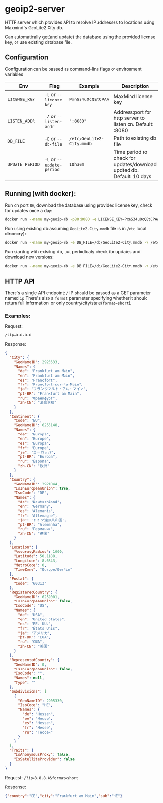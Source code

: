 # geoip2-server
HTTP server which provides API to resolve IP addresses to locations using Maxmind's GeoLite2 City db.

Can automatically get(and update) the database using the provided license key, or use existing database file.

## Configuration

Configuration can be passed as command-line flags or environment variables


| Env  	| Flag  	|   Example	|   Description	|
|---	|---	|---	|---	|
| `LICENSE_KEY`  	| `-L` or `--license-key`   	|  `PxnS34uOcQEtCPAA` 	| MaxMind license key  	|
| `LISTEN_ADDR`  	| `-A` or `--listen-addr`  	| `":8080"`   	| Address:port for http server to listen on. Default: :8080  	|   	|
| `DB_FILE`  	|  `-D` or `--db-file` 	| `/etc/GeoLite2-City.mmdb`  	| Path to existing db file  	|   	|
| `UPDATE_PERIOD`  	|  `-U` or `--update-period` 	| `10h30m`  	| Time period to check for updates/download updted db. Default: 10 days  	|   	|
 

## Running (with docker):


Run on port `80`, download the database using provided license key, check for updates once a day:

```bash
docker run --name my-geoip-db -p80:8080 -e LICENSE_KEY=PxnS34uOcQEtCPAA -e UPDATE_PERIOD=24h arsssen/geoip2-server:latest
```


Run using existing db(assuming `GeoLite2-City.mmdb` file is in `/etc` local directory):

```bash
docker run --name my-geoip-db -e DB_FILE=/db/GeoLite2-City.mmdb -v /etc:/db  arsssen/geoip2-server:latest
```



Run starting with existing db, but periodicaly check for updates and download new versions:

```bash
docker run --name my-geoip-db -e DB_FILE=/db/GeoLite2-City.mmdb -v /etc:/db -e LICENSE_KEY=PxnS34uOcQEtCPAA  arsssen/geoip2-server:latest
```




## HTTP API

There's a single API endpoint: `/`
IP should be passed as a GET parameter named `ip`
There's also a `format` parameter specifying whether it should return full information, or only country/city/state(`format=short`).

### Examples:

Request:

`/?ip=8.8.8.8`

Response:
```json
{
  "City": {
    "GeoNameID": 2925533,
    "Names": {
      "de": "Frankfurt am Main",
      "en": "Frankfurt am Main",
      "es": "Francfort",
      "fr": "Francfort-sur-le-Main",
      "ja": "フランクフルト・アム・マイン",
      "pt-BR": "Frankfurt am Main",
      "ru": "Франкфурт",
      "zh-CN": "法兰克福"
    }
  },
  "Continent": {
    "Code": "EU",
    "GeoNameID": 6255148,
    "Names": {
      "de": "Europa",
      "en": "Europe",
      "es": "Europa",
      "fr": "Europe",
      "ja": "ヨーロッパ",
      "pt-BR": "Europa",
      "ru": "Европа",
      "zh-CN": "欧洲"
    }
  },
  "Country": {
    "GeoNameID": 2921044,
    "IsInEuropeanUnion": true,
    "IsoCode": "DE",
    "Names": {
      "de": "Deutschland",
      "en": "Germany",
      "es": "Alemania",
      "fr": "Allemagne",
      "ja": "ドイツ連邦共和国",
      "pt-BR": "Alemanha",
      "ru": "Германия",
      "zh-CN": "德国"
    }
  },
  "Location": {
    "AccuracyRadius": 1000,
    "Latitude": 50.1188,
    "Longitude": 8.6843,
    "MetroCode": 0,
    "TimeZone": "Europe/Berlin"
  },
  "Postal": {
    "Code": "60313"
  },
  "RegisteredCountry": {
    "GeoNameID": 6252001,
    "IsInEuropeanUnion": false,
    "IsoCode": "US",
    "Names": {
      "de": "USA",
      "en": "United States",
      "es": "EE. UU.",
      "fr": "États Unis",
      "ja": "アメリカ",
      "pt-BR": "EUA",
      "ru": "США",
      "zh-CN": "美国"
    }
  },
  "RepresentedCountry": {
    "GeoNameID": 0,
    "IsInEuropeanUnion": false,
    "IsoCode": "",
    "Names": null,
    "Type": ""
  },
  "Subdivisions": [
    {
      "GeoNameID": 2905330,
      "IsoCode": "HE",
      "Names": {
        "de": "Hessen",
        "en": "Hesse",
        "es": "Hessen",
        "fr": "Hesse",
        "ru": "Гессен"
      }
    }
  ],
  "Traits": {
    "IsAnonymousProxy": false,
    "IsSatelliteProvider": false
  }
}
```


Request:
`/?ip=8.8.8.8&format=short`

Response:
```json
{"country":"DE","city":"Frankfurt am Main","sub":"HE"}
```
